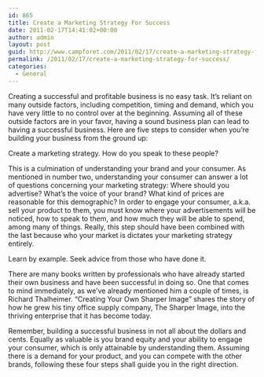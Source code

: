 ```yaml
---
id: 865
title: Create a Marketing Strategy For Success
date: 2011-02-17T14:41:02+00:00
author: admin
layout: post
guid: http://www.campforet.com/2011/02/17/create-a-marketing-strategy-for-success/
permalink: /2011/02/17/create-a-marketing-strategy-for-success/
categories:
  - General
---
```

Creating a successful and profitable business is no easy task. It’s reliant on many outside factors, including competition, timing and demand, which you have very little to no control over at the beginning. Assuming all of these outside factors are in your favor, having a sound business plan can lead to having a successful business. Here are five steps to consider when you’re building your business from the ground up: 

Create a marketing strategy. How do you speak to these people?
  
This is a culmination of understanding your brand and your consumer. As mentioned in number two, understanding your consumer can answer a lot of questions concerning your marketing strategy: Where should you advertise? What&#8217;s the voice of your brand? What kind of prices are reasonable for this demographic? In order to engage your consumer, a.k.a. sell your product to them, you must know where your advertisements will be noticed, how to speak to them, and how much they will be able to spend, among many of things. Really, this step should have been combined with the last because who your market is dictates your marketing strategy entirely. 

Learn by example. Seek advice from those who have done it.
  
There are many books written by professionals who have already started their own business and have been successful in doing so. One that comes to mind immediately, as we&#8217;ve already mentioned him a couple of times, is Richard Thalheimer. &#8220;Creating Your Own Sharper Image&#8221; shares the story of how he grew his tiny office supply company, The Sharper Image, into the thriving enterprise that it has become today. 

Remember, building a successful business in not all about the dollars and cents. Equally as valuable is you brand equity and your ability to engage your consumer, which is only attainable by understanding them. Assuming there is a demand for your product, and you can compete with the other brands, following these four steps shall guide you in the right direction.